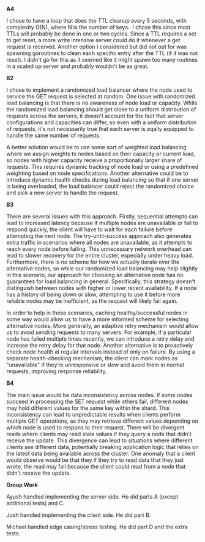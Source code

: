 **A4**

I chose to have a loop that does the TTL cleanup every 5 seconds, with complexity O(N), where N is the 
number of keys.. I chose this since most TTLs will probably be done in one or two cycles. Since a TTL 
requires a set to get reset, a more write intensive server could do it whenever a get request is received. 
Another option I considered but did not opt for was spawning goroutines to clean each specific entry after 
the TTL (if it was not reset). I didn't go for this as it seemed like it might spawn too many routines in a 
scaled up server and probably wouldn't be as great.

**B2** 

I chose to implement a randomized load balancer where the node used to service the GET request is selected at 
random. One issue with randomized load balancing is that there is no awareness of node load or capacity. While
the randomized load balancing should get close to a uniform distribution of requests across the servers, it 
doesn't account for the fact that server configurations and capacities can differ, so even with a uniform 
distribution of requests, it's not necessarily true that each server is eqally equipped to handle the same
number of requests. 

A better solution would be to use some sort of weighted load balancing where we assign weights to nodes 
based on their capacity or current load, so nodes with higher capacity receive a proportionally larger 
share of requests. This requires dynamic tracking of node load or using a predefined weighting based on 
node specifications. Another alternative could be to introduce dynamic health checks during load balancing 
so that if one server is being overloaded, the load balancer could reject the randomized choice and pick 
a new server to handle the request.

**B3**

There are several issues with this approach. Firstly, sequential attempts can lead to increased latency because 
if multiple nodes are unavailable or fail to respond quickly, the client will have to wait for each failure 
before attempting the next node. The try-until-success approach also generates extra traffic in scenarios 
where all nodes are unavailable, as it attempts to reach every node before failing. This unnecessary network 
overhead can lead to slower recovery for the entire cluster, especially under heavy load. Furthermore, there is 
no scheme for how we actually iterate over the alternative nodes, so while our randomized load balancing may 
help slightly in this scenario, our approach for choosing an alternative node has no guarantees for load 
balancing in general. Specifically, this strategy doesn't distinguish between nodes with higher or lower 
recent availability. If a node has a history of being down or slow, attempting to use it before more reliable 
nodes may be inefficient, as the request will likely fail again.

In order to help in these scenarios, caching healthy/successful nodes in some way would allow us to have 
a more informed scheme for selecting alternative nodes. More generally, an adaptive retry mechanism would 
allow us to avoid sending requests to many servers. For example, if a particular node has failed multiple 
times recently, we can introduce a retry delay and increase the retry delay for that node. Another 
alternative is to proactively check node health at regular intervals instead of only on failure. By using a 
separate health-checking mechanism, the client can mark nodes as "unavailable" if they’re unresponsive or 
slow and avoid them in normal requests, improving response reliability. 

**B4** 

The main issue would be data inconsistency across nodes. If some nodes succeed in processing the SET request 
while others fail, different nodes may hold different values for the same key within the shard. This 
inconsistency can lead to unpredictable results when clients perform multiple GET operations, as they 
may retrieve different values depending on which node is used to respons to their request. There will be 
divergent reads where clients may read stale values if they query a node that didn’t receive the update. 
This divergence can lead to situations where different clients see different data, potentially breaking 
application logic that relies on the latest data being available across the cluster. One anomaly that a 
client would observe would be that they if they try to read data that they just wrote, the read may fail 
because the client could read from a node that didn't receive the update.


**Group Work**

Ayush handled implementing the server side. He did parts A (except additional tests) and C.

Josh handled implementing the client side. He did part B.

Michael handled edge casing/stress testing. He did part D and the extra tests.
